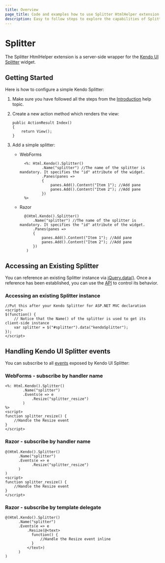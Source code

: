 ```yaml
---
title: Overview
page_title: Code and examples how to use Splitter HtmlHelper extension | Kendo UI documentation
description: Easy to follow steps to explore the capabilities of Splitter HtmlHelper extension for Kendo UI Splitter for ASP.NET MVC Widget.
---
```


# Splitter

The Splitter HtmlHelper extension is a server-side wrapper for the [Kendo UI Splitter](/api/web/splitter) widget.

## Getting Started

Here is how to configure a simple Kendo Splitter:

1.  Make sure you have followed all the steps from the [Introduction](/getting-started/using-kendo-with/aspnet-mvc/introduction) help topic.

2.  Create a new action method which renders the view:

        public ActionResult Index()
        {
            return View();
        }
3.  Add a simple splitter:
    - WebForms

            <%: Html.Kendo().Splitter()
                    .Name("splitter") //The name of the splitter is mandatory. It specifies the "id" attribute of the widget.
                    .Panes(panes =>
                    {
                        panes.Add().Content("Item 1"); //Add pane
                        panes.Add().Content("Item 2"); //Add pane
                    })
            %>
    - Razor

            @(Html.Kendo().Splitter()
                .Name("splitter") //The name of the splitter is mandatory. It specifies the "id" attribute of the widget.
                .Panes(panes =>
                {
                    panes.Add().Content("Item 1"); //Add pane
                    panes.Add().Content("Item 2"); //Add pane
                })
             )

## Accessing an Existing Splitter

You can reference an existing Splitter instance via [jQuery.data()](http://api.jquery.com/jQuery.data/).
Once a reference has been established, you can use the [API](/api/web/splitter#methods) to control its behavior.



### Accessing an existing Splitter instance

    //Put this after your Kendo Splitter for ASP.NET MVC declaration
    <script>
    $(function() {
        // Notice that the Name() of the splitter is used to get its client-side instance
        var splitter = $("#splitter").data("kendoSplitter");
    });
    </script>


## Handling Kendo UI Splitter events

You can subscribe to all [events](/api/web/splitter#events) exposed by Kendo UI Splitter:

### WebForms - subscribe by handler name

    <%: Html.Kendo().Splitter()
            .Name("splitter")
            .Events(e => e
                .Resize("splitter_resize")
            )
    %>
    <script>
    function splitter_resize() {
        //Handle the Resize event
    }
    </script>


### Razor - subscribe by handler name

    @(Html.Kendo().Splitter()
          .Name("splitter")
          .Events(e => e
                .Resize("splitter_resize")
          )
    )
    <script>
    function splitter_resize() {
        //Handle the Resize event
    }
    </script>


### Razor - subscribe by template delegate

    @(Html.Kendo().Splitter()
          .Name("splitter")
          .Events(e => e
              .Resize(@<text>
                function() {
                    //Handle the Resize event inline
                }
              </text>)
          )
    )

